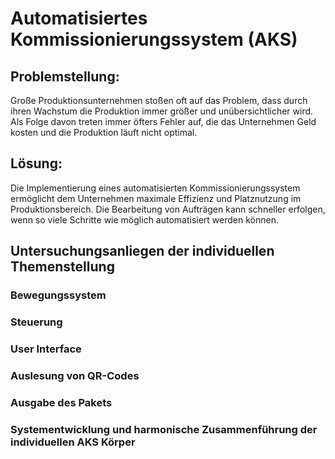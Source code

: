 # Automatisiertes Kommissionierungssystem (AKS)


## Problemstellung:

Große Produktionsunternehmen stoßen oft auf das Problem, dass durch ihren Wachstum die Produktion immer größer und unübersichtlicher wird. Als Folge davon treten immer öfters Fehler auf, die das Unternehmen Geld kosten und die Produktion läuft nicht optimal. 


## Lösung:
Die Implementierung eines automatisierten Kommissionierungssystem ermöglicht dem Unternehmen maximale Effizienz und Platznutzung im Produktionsbereich. Die Bearbeitung von Aufträgen kann schneller erfolgen, wenn so viele Schritte wie möglich automatisiert werden können.


## Untersuchungsanliegen der individuellen Themenstellung

### Bewegungssystem

### Steuerung

### User Interface

### Auslesung von QR-Codes

### Ausgabe des Pakets

### Systementwicklung und harmonische Zusammenführung der individuellen AKS Körper
